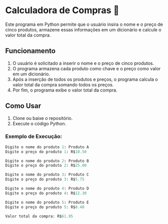 # Calculadora de Compras 🛒

Este programa em Python permite que o usuário insira o nome e o preço de cinco produtos, armazene essas informações em um dicionário e calcule o valor total da compra.

## Funcionamento

1. O usuário é solicitado a inserir o nome e o preço de cinco produtos.
2. O programa armazena cada produto como chave e o preço como valor em um dicionário.
3. Após a inserção de todos os produtos e preços, o programa calcula o valor total da compra somando todos os preços.
4. Por fim, o programa exibe o valor total da compra.

## Como Usar

1. Clone ou baixe o repositório.
2. Execute o código Python.

### Exemplo de Execução:

```python
Digite o nome do produto 1: Produto A
Digite o preço do produto 1: R$10.50

Digite o nome do produto 2: Produto B
Digite o preço do produto 2: R$25.00

Digite o nome do produto 3: Produto C
Digite o preço do produto 3: R$5.75

Digite o nome do produto 4: Produto D
Digite o preço do produto 4: R$12.30

Digite o nome do produto 5: Produto E
Digite o preço do produto 5: R$8.40

Valor total da compra: R$61.95

